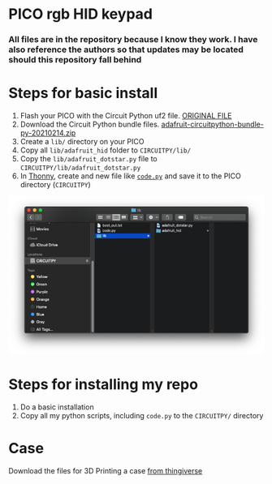 # PICO rgb HID keypad

### All files are in the repository because I know they work. I have also reference the authors so that updates may be located should this repository fall behind

# Steps for basic install

1. Flash your PICO with the Circuit Python uf2 file. [ORIGINAL FILE][UF2]
1. Download the Circuit Python bundle files. [adafruit-circuitpython-bundle-py-20210214.zip][BUNDLE_FILES]
  1. Create a `lib/` directory on your PICO
  1. Copy all `lib/adafruit_hid` folder to `CIRCUITPY/lib/`
  1. Copy the `lib/adafruit_dotstar.py` file to `CIRCUITPY/lib/adafruit_dotstar.py`
1. In [Thonny][THONNY], create and new file like [`code.py`][CODEPY] and save it to the PICO directory (`CIRCUITPY`)

![Structure](images/directory.png)

# Steps for installing my repo

1. Do a basic installation
1. Copy all my python scripts, including `code.py` to the `CIRCUITPY/` directory

# Case

Download the files for 3D Printing a case [from thingiverse][THINGIVERSE_CASE]

[UF2]: https://circuitpython.org/board/raspberry_pi_pico/
[BUNDLE_FILES]: https://github.com/adafruit/Adafruit_CircuitPython_Bundle/releases
[CODEPY]: https://gist.github.com/wildestpixel/6b684b8bc886392f7c4c57015fab3d97
[THONNY]: https://thonny.org/
[THINGIVERSE_CASE]: https://www.thingiverse.com/thing:4761251

